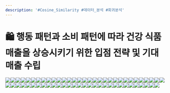 ```yaml
---
description: '#Cosine_Similarity #데이터_분석 #회귀분석'
---
```


# 🛍 행동 패턴과 소비 패턴에 따라 건강 식품 매출을 상승시키기 위한 입점 전략 및 기대 매출 수립

![](<../../../.gitbook/assets/image (15).png>)![](<../../../.gitbook/assets/Untitled 1 (16).png>)![](<../../../.gitbook/assets/Untitled 2 (14).png>)![](<../../../.gitbook/assets/Untitled 3 (15).png>)![](<../../../.gitbook/assets/Untitled 4 (14).png>)![](<../../../.gitbook/assets/Untitled 5 (17).png>)![](<../../../.gitbook/assets/Untitled 6 (15).png>)![](<../../../.gitbook/assets/Untitled 7 (17).png>)![](<../../../.gitbook/assets/Untitled 8 (13).png>)![](<../../../.gitbook/assets/Untitled 9 (15).png>)![](<../../../.gitbook/assets/Untitled 10 (14).png>)![](<../../../.gitbook/assets/Untitled 11 (14).png>)![](<../../../.gitbook/assets/Untitled 12 (15).png>)![](<../../../.gitbook/assets/Untitled 13 (11).png>)![](<../../../.gitbook/assets/Untitled 14 (12).png>)![](<../../../.gitbook/assets/Untitled 15 (11).png>)![](<../../../.gitbook/assets/Untitled 16 (13).png>)![](<../../../.gitbook/assets/Untitled 17 (9).png>)![](<../../../.gitbook/assets/Untitled 18 (13).png>)![](<../../../.gitbook/assets/Untitled 19 (7).png>)![](<../../../.gitbook/assets/Untitled 20 (6).png>)![](<../../../.gitbook/assets/Untitled (15).png>)![](<../../../.gitbook/assets/Untitled 1 (17).png>)![](<../../../.gitbook/assets/Untitled 2 (18).png>)![](<../../../.gitbook/assets/Untitled 3 (16).png>)![](<../../../.gitbook/assets/Untitled 4 (18).png>)![](<../../../.gitbook/assets/Untitled 5 (15).png>)![](<../../../.gitbook/assets/Untitled 6 (14).png>)![](<../../../.gitbook/assets/Untitled 7 (13).png>)![](<../../../.gitbook/assets/Untitled 8 (16).png>)![](<../../../.gitbook/assets/Untitled 9 (17).png>)![](<../../../.gitbook/assets/Untitled 10 (16).png>)![](<../../../.gitbook/assets/Untitled 11 (15).png>)![](<../../../.gitbook/assets/Untitled 12 (14).png>)![](<../../../.gitbook/assets/Untitled 13 (12).png>)![](<../../../.gitbook/assets/Untitled 14 (11).png>)![](<../../../.gitbook/assets/Untitled 15 (12).png>)![](<../../../.gitbook/assets/Untitled 16 (11).png>)![](<../../../.gitbook/assets/Untitled 17 (10).png>)![](<../../../.gitbook/assets/Untitled 18 (11).png>)![](<../../../.gitbook/assets/Untitled 19 (8).png>)![](<../../../.gitbook/assets/Untitled 20 (5).png>)![](<../../../.gitbook/assets/Untitled (16).png>)![](<../../../.gitbook/assets/Untitled 1 (14).png>)![](<../../../.gitbook/assets/Untitled 2 (17).png>)![](<../../../.gitbook/assets/Untitled 3 (17).png>)![](<../../../.gitbook/assets/Untitled 4 (15).png>)![](<../../../.gitbook/assets/Untitled 5 (16).png>)![](<../../../.gitbook/assets/Untitled 5 (16).png>)![](<../../../.gitbook/assets/Untitled 6 (17).png>)![](<../../../.gitbook/assets/Untitled 8 (17).png>)![](<../../../.gitbook/assets/Untitled 9 (16).png>)![](<../../../.gitbook/assets/Untitled 10 (15).png>)![](<../../../.gitbook/assets/Untitled 11 (16).png>)![](<../../../.gitbook/assets/Untitled 12 (16).png>)![](<../../../.gitbook/assets/Untitled 13 (13).png>)![](<../../../.gitbook/assets/Untitled 14 (14).png>)![](<../../../.gitbook/assets/Untitled 15 (10).png>)![](<../../../.gitbook/assets/Untitled 16 (12).png>)![](<../../../.gitbook/assets/Untitled 17 (13).png>)![](<../../../.gitbook/assets/Untitled 18 (12).png>)
